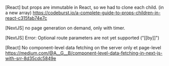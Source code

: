 [React] but props are immutable in React, so we had to clone each child. (in a new array)
https://codeburst.io/a-complete-guide-to-props-children-in-react-c315fab74e7c

[NextJS] no page generation on demand, only with timer.

[NextJS] Error: Optional route parameters are not yet supported ("[[by]]")

[React] No component-level data fetching on the server only et page-level
https://medium.com/@A__G__B/component-level-data-fetching-in-next-js-with-srr-8d35cdc5849e
